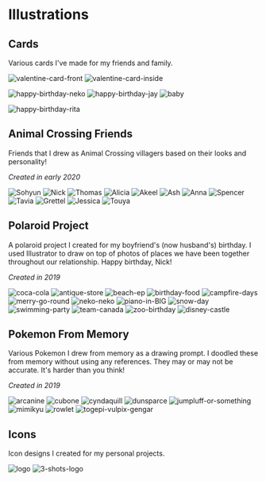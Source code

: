 # Illustrations

## Cards

Various cards I've made for my friends and family.

![valentine-card-front](../images/illustrations/cards/valentines-front.png ':size=39%')
![valentine-card-inside](../images/illustrations/cards/valentines-inside.png ':size=60%')

![happy-birthday-neko](../images/illustrations/cards/happy-birthday-neko.png ':size=32%')
![happy-birthday-jay](../images/illustrations/cards/happy-birthday-jay.png ':size=32%')
![baby](../images/illustrations/cards/baby.png ':size=32%')

![happy-birthday-rita](../images/illustrations/cards/happy-birthday-rita.png)

## Animal Crossing Friends

Friends that I drew as Animal Crossing villagers based on their looks and personality!

_Created in early 2020_

![Sohyun](../images/illustrations/ac-friends/Sohyun.png ':size=49%')
![Nick](../images/illustrations/ac-friends/Nick.png ':size=49%')
![Thomas](../images/illustrations/ac-friends/Thomas.png ':size=24%')
![Alicia](../images/illustrations/ac-friends/Alicia.png ':size=24%')
![Akeel](../images/illustrations/ac-friends/Akeel.png ':size=24%')
![Ash](../images/illustrations/ac-friends/Ash.png ':size=24%')
![Anna](../images/illustrations/ac-friends/Anna.png ':size=24%')
![Spencer](../images/illustrations/ac-friends/Spencer.png ':size=24%')
![Tavia](../images/illustrations/ac-friends/Tavia.png ':size=24%')
![Grettel](../images/illustrations/ac-friends/Grettel.png ':size=24%')
![Jessica](../images/illustrations/ac-friends/Jessica.png ':size=24%')
![Touya](../images/illustrations/ac-friends/Touya.png ':size=24%')

## Polaroid Project

A polaroid project I created for my boyfriend's (now husband's) birthday. I used Illustrator to draw on top of photos of places we have been together throughout our relationship. Happy birthday, Nick!

_Created in 2019_

![coca-cola](../images/illustrations/polaroid/coca-cola-c.png)
![antique-store](../images/illustrations/polaroid/antique-store-c.png ':size=24%')
![beach-ep](../images/illustrations/polaroid/beach-ep-c.png ':size=24%')
![birthday-food](../images/illustrations/polaroid/birthday-food-c.png ':size=24%')
![campfire-days](../images/illustrations/polaroid/campfire-days-c.png ':size=24%')
![merry-go-round](../images/illustrations/polaroid/merry-go-round-c.png ':size=24%')
![neko-neko](../images/illustrations/polaroid/neko-neko-c.png ':size=24%')
![piano-in-BIG](../images/illustrations/polaroid/piano-in-BIG-c.png ':size=24%')
![snow-day](../images/illustrations/polaroid/snow-day-c.png ':size=24%')
![swimming-party](../images/illustrations/polaroid/swimming-party-c.png ':size=24%')
![team-canada](../images/illustrations/polaroid/team-canada-c.png ':size=24%')
![zoo-birthday](../images/illustrations/polaroid/zoo-birthday-c.png ':size=24%')
![disney-castle](../images/illustrations/polaroid/disney-castle.png ':size=24%')

## Pokemon From Memory

Various Pokemon I drew from memory as a drawing prompt. I doodled these from memory without using any references. They may or may not be accurate. It's harder than you think!

_Created in 2019_

![arcanine](../images/illustrations/pokemon/arcanine.png ':size=24%')
![cubone](../images/illustrations/pokemon/cubone.png ':size=24%')
![cyndaquill](../images/illustrations/pokemon/cyndaquill.png ':size=24%')
![dunsparce](../images/illustrations/pokemon/dunsparce.png ':size=24%')
![jumpluff-or-something](../images/illustrations/pokemon/jumpluff-or-something.png ':size=24%')
![mimikyu](../images/illustrations/pokemon/mimikyu.png ':size=24%')
![rowlet](../images/illustrations/pokemon/rowlet.png ':size=24%')
![togepi-vulpix-gengar](../images/illustrations/pokemon/togepi-vulpix-gengar.png ':size=24%')

## Icons

Icon designs I created for my personal projects.

![logo](../images/logo.png ':size=49%')
![3-shots-logo](../images/illustrations/icons/3-shots.png ':size=49%')
